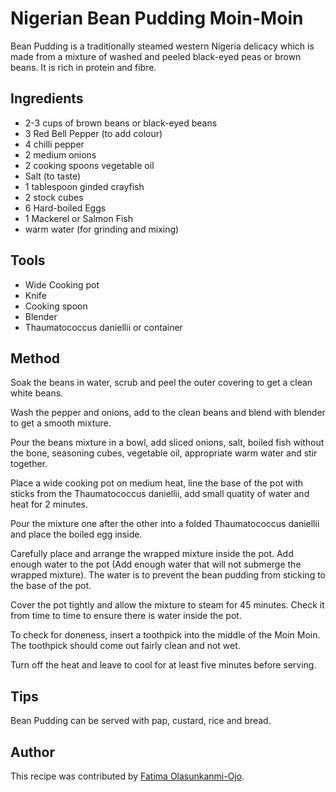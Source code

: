 # Nigerian Bean Pudding Moin-Moin

Bean Pudding is a traditionally steamed western Nigeria delicacy which is made from a mixture of washed and peeled black-eyed peas or brown beans. It is rich in protein and fibre.


## Ingredients

- 2-3 cups of brown beans or black-eyed beans
- 3 Red Bell Pepper (to add colour)
- 4 chilli pepper
- 2 medium onions
- 2 cooking spoons vegetable oil
- Salt (to taste)
- 1 tablespoon ginded crayfish
- 2 stock cubes
- 6 Hard-boiled Eggs
- 1 Mackerel or Salmon Fish
- warm water  (for grinding and mixing)

## Tools

- Wide Cooking pot 
- Knife
- Cooking spoon
- Blender
- Thaumatococcus daniellii or container 

## Method

Soak the beans in water, scrub and peel the outer covering to get a clean white beans.

Wash the pepper and onions, add to the clean beans and blend with blender to get a smooth mixture.

Pour the beans mixture in a bowl, add sliced onions, salt, boiled fish without the bone, seasoning cubes, vegetable oil, appropriate warm water and stir together. 

Place a wide cooking pot on medium heat, line the base of the pot with sticks from the Thaumatococcus daniellii, add small quatity of water and heat for 2 minutes.

Pour the mixture one after the other into a folded Thaumatococcus daniellii and place the boiled egg inside. 

Carefully place and arrange the wrapped mixture inside the pot. Add enough water to the pot (Add enough water that will not submerge the wrapped mixture). The water is to prevent the bean pudding from sticking to the base of the pot.

Cover the pot tightly and allow the mixture to steam for 45 minutes. Check it from time to time to ensure there is water inside the pot.

To check for doneness, insert a toothpick into the middle of the Moin Moin. The toothpick should come out fairly clean and not wet.

Turn off the heat and leave to cool for at least five minutes before serving.

## Tips

Bean Pudding can be served with pap, custard, rice and bread.

## Author

This recipe was contributed by [Fatima Olasunkanmi-Ojo](https://github.com/fatima-ola/).